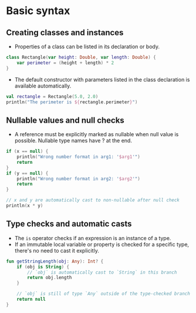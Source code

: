 # Basic syntax

## Creating classes and instances

- Properties of a class can be listed in its declaration or body.

```kotlin
class Rectangle(var height: Double, var length: Double) {
    var perimeter = (height + length) * 2
}
```

- The default constructor with parameters listed in the class declaration is available automatically.

```kotlin
val rectangle = Rectangle(5.0, 2.0)
println("The perimeter is ${rectangle.perimeter}")
```

## Nullable values and null checks
- A reference must be explicitly marked as nullable when null value is possible. Nullable type names have ? at the end.
```kotlin
if (x == null) {
    println("Wrong number format in arg1: '$arg1'")
    return
}
if (y == null) {
    println("Wrong number format in arg2: '$arg2'")
    return
}

// x and y are automatically cast to non-nullable after null check
println(x * y)
```

## Type checks and automatic casts
- The `is` operator checks if an expression is an instance of a type.
- If an immutable local variable or property is checked for a specific type, there's no need to cast it explicitly.
```kotlin
fun getStringLength(obj: Any): Int? {
    if (obj is String) {
        // `obj` is automatically cast to `String` in this branch
        return obj.length
    }

    // `obj` is still of type `Any` outside of the type-checked branch
    return null
}
```

